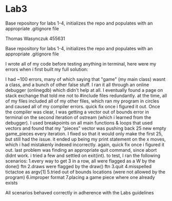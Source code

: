 # Lab3
Base repository for labs 1-4, initializes the repo and populates with an appropriate .gitignore file

Thomas Wasynczuk 455631

Base repository for labs 1-4, initializes the repo and populates with an appropriate .gitignore file

I wrote all of my code before testing anything in terminal, here were my errors when i first built my full solution:

I had ~100 errors, many of which saying that "game" (my main class) wasnt a class, and a bunch of other false stuff. I ran it all through an online debugger (onlinegdb) which didn't help at all. I eventually found a page on stack exchange that told me not to #include files redundantly. at the time, all of my files included all of my other files, which ran my program in circles and caused all of my compiler errors. quick fix once i figured it out.
Once the compiler was clear, I was getting a vector out of bounds error in terminal on the second iteration of ostream (which i learned from the debugger). I used breakpoints on all main functions & loops that used vectors and found that my "pieces" vector was pushing back 25 new empty game_pieces every iteration. I fixed so that it would only make the first 25, but still had the issue. it ended up being my print statement on the x moves, which i had mistakenly indexed incorrectly. again, quick fix once i figured it out.
last problem was finding an appropriate quit command, since abort didnt work. i tried a few and settled on exit(int).
to test, I ran the following scenarios: 1.every way to get 3 in a row, all were flagged as a W by the done() ftn 2.draws were flagged by the draw() ftn 3.quit 4.misspelled tictactoe as argv[1] 5.tried out of bounds locations (were not allowed by the program) 6.improper format 7.placing a game piece where one already exists

All scenarios behaved correctly in adherence with the Labs guidelines
